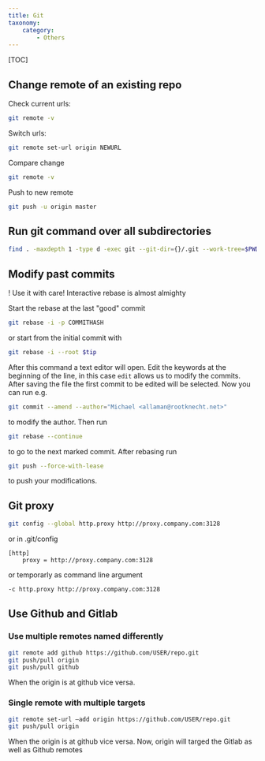 ```yaml
---
title: Git
taxonomy:
    category:
        - Others
---
```


[TOC]

## Change remote of an existing repo
Check current urls:
```bash
git remote -v
```
Switch urls:
```bash
git remote set-url origin NEWURL
```
Compare change
```bash
git remote -v
```
Push to new remote
```bash
git push -u origin master
```

## Run git command over all subdirectories

```bash
find . -maxdepth 1 -type d -exec git --git-dir={}/.git --work-tree=$PWD/{} pull \;
```

## Modify past commits
! Use it with care! Interactive rebase is almost almighty

Start the rebase at the last "good" commit

```bash
git rebase -i -p COMMITHASH
```
or start from the initial commit with

```bash
git rebase -i --root $tip
```

After this command a text editor will open. Edit the keywords at the beginning of the line, in this case `edit` allows us to modify the commits. After saving the file the first commit to be edited will be selected. Now you can run e.g. 
```bash
git commit --amend --author="Michael <allaman@rootknecht.net>"
```
to modify the author. Then run 
```bash
git rebase --continue
```
to go to the next marked commit. After rebasing run 
```bash
git push --force-with-lease
```
to push your modifications.

## Git proxy
```bash
git config --global http.proxy http://proxy.company.com:3128
```
or in .git/config
```
[http]
	proxy = http://proxy.company.com:3128
```
or temporarly as command line argument
```bash
-c http.proxy http://proxy.company.com:3128
````

## Use Github and Gitlab
### Use multiple remotes named differently
```bash
git remote add github https://github.com/USER/repo.git
git push/pull origin
git push/pull github
```
When the origin is at github vice versa.

### Single remote with multiple targets
```bash
git remote set-url –add origin https://github.com/USER/repo.git
git push/pull origin
```
When the origin is at github vice versa. Now, origin will targed the Gitlab as well as Github remotes
